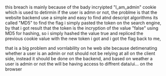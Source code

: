 this breach is mainly because of the bady incryipted "I_am_admin" cookie which is used to detirmin if the user is admn or not,
the problme is that the website backend use a simple and easy to find atnd descript algorithms its called "MD5"
to find the flag i simply pasted the token on the search engine, by that i got result that the token is the incryption of the value "false"
using MD5 for hashing, so i simply hashed the value true and repliced the previous cookie value with the new token i got
and i got the flag back to me,

that is a big problem and vornlability on he web site because detimenating whether a user is an admin or not should not be relying at all on the client side,
instead it should be done on the backend, and based on weather a user is admin or not the will be having access to diffrent data/ui... on the browser
